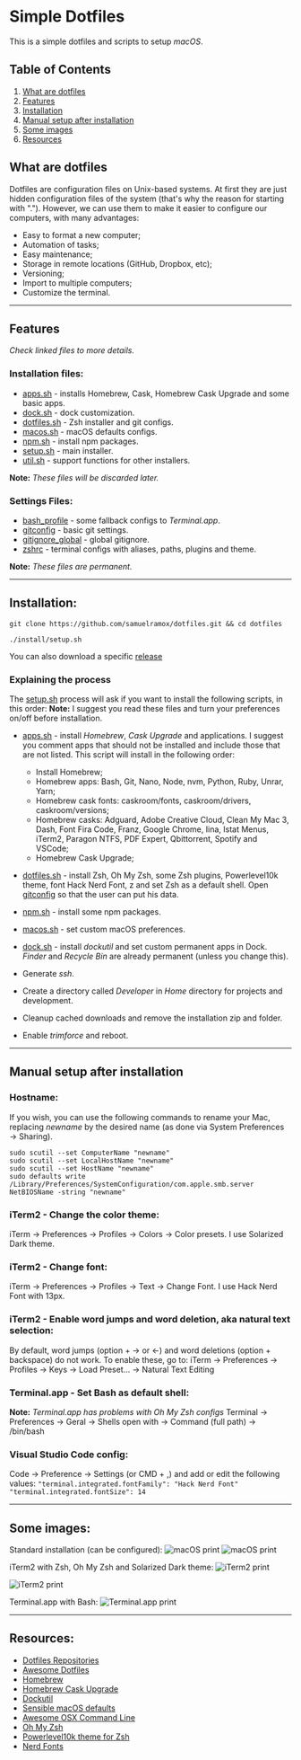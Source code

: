 # Simple Dotfiles

This is a simple dotfiles and scripts to setup _macOS_.

## Table of Contents

1. [What are dotfiles](#what-are-dotfiles)
1. [Features](#features)
1. [Installation](#installation)
1. [Manual setup after installation](#manual-setup-after-installation)
1. [Some images](#some-images)
1. [Resources](#resources)

## What are dotfiles

Dotfiles are configuration files on Unix-based systems. At first they are just hidden configuration files of the system (that's why the reason for starting with "."). However, we can use them to make it easier to configure our computers, with many advantages:

- Easy to format a new computer;
- Automation of tasks;
- Easy maintenance;
- Storage in remote locations (GitHub, Dropbox, etc);
- Versioning;
- Import to multiple computers;
- Customize the terminal.

---

## Features

_Check linked files to more details._

### Installation files:

- [apps.sh](install/apps.sh) - installs Homebrew, Cask, Homebrew Cask Upgrade and some basic apps.
- [dock.sh](install/dock.sh) - dock customization.
- [dotfiles.sh](install/dock.sh) - Zsh installer and git configs.
- [macos.sh](install/macos.sh) - macOS defaults configs.
- [npm.sh](install/npm.sh) - install npm packages.
- [setup.sh](install/setup.sh) - main installer.
- [util.sh](install/util.sh) - support functions for other installers.

**Note:** _These files will be discarded later._

### Settings Files:

- [bash_profile](.bash_profile) - some fallback configs to _Terminal.app_.
- [gitconfig](.gitconfig) - basic git settings.
- [gitignore_global](.gitignore_global) - global gitignore.
- [zshrc](.zshrc) - terminal configs with aliases, paths, plugins and theme.

**Note:** _These files are permanent._

---

## Installation:

```
git clone https://github.com/samuelramox/dotfiles.git && cd dotfiles

./install/setup.sh
```

You can also download a specific [release](https://github.com/samuelramox/dotfiles/releases)

### Explaining the process

The [setup.sh](install/setup.sh) process will ask if you want to install the following scripts, in this order:
**Note:** I suggest you read these files and turn your preferences on/off before installation.

- [apps.sh](install/apps.sh) - install _Homebrew_, _Cask Upgrade_ and applications.
  I suggest you comment apps that should not be installed and include those that are not listed. This script will install in the following order:

  - Install Homebrew;
  - Homebrew apps: Bash, Git, Nano, Node, nvm, Python, Ruby, Unrar, Yarn;
  - Homebrew cask fonts: caskroom/fonts, caskroom/drivers, caskroom/versions;
  - Homebrew casks: Adguard, Adobe Creative Cloud, Clean My Mac 3, Dash, Font Fira Code, Franz, Google Chrome, Iina, Istat Menus, iTerm2, Paragon NTFS, PDF Expert, Qbittorrent, Spotify and VSCode;
  - Homebrew Cask Upgrade;

- [dotfiles.sh](install/dotfiles.sh) - install Zsh, Oh My Zsh, some Zsh plugins, Powerlevel10k theme, font Hack Nerd Font, z and set Zsh as a default shell. Open [gitconfig](.gitconfig) so that the user can put his data.
- [npm.sh](install/npm.sh) - install some npm packages.
- [macos.sh](install/macos.sh) - set custom macOS preferences.
- [dock.sh](install/dock.sh) - install _dockutil_ and set custom permanent apps in Dock. _Finder_ and _Recycle Bin_ are already permanent (unless you change this).
- Generate _ssh_.
- Create a directory called _Developer_ in _Home_ directory for projects and development.
- Cleanup cached downloads and remove the installation zip and folder.
- Enable _trimforce_ and reboot.

---

## Manual setup after installation

### Hostname:

If you wish, you can use the following commands to rename your Mac, replacing _newname_ by the desired name (as done via System Preferences → Sharing).

```
sudo scutil --set ComputerName "newname"
sudo scutil --set LocalHostName "newname"
sudo scutil --set HostName "newname"
sudo defaults write /Library/Preferences/SystemConfiguration/com.apple.smb.server NetBIOSName -string "newname"
```

### iTerm2 - Change the color theme:

iTerm → Preferences → Profiles → Colors → Color presets. I use Solarized Dark theme.

### iTerm2 - Change font:

iTerm → Preferences → Profiles → Text → Change Font. I use Hack Nerd Font with 13px.

### iTerm2 - Enable word jumps and word deletion, aka natural text selection:

By default, word jumps (option + → or ←) and word deletions (option + backspace) do not work. To enable these, go to: iTerm → Preferences → Profiles → Keys → Load Preset... → Natural Text Editing

### Terminal.app - Set Bash as default shell:

**Note:** _Terminal.app has problems with Oh My Zsh configs_
Terminal → Preferences → Geral → Shells open with → Command (full path) → /bin/bash

### Visual Studio Code config:

Code → Preference → Settings (or CMD + ,) and add or edit the following values:
`"terminal.integrated.fontFamily": "Hack Nerd Font"`
`"terminal.integrated.fontSize": 14`

---

## Some images:

Standard installation (can be configured):
![macOS print](./images/macOS_01.png)
![macOS print](./images/macOS_02.png)

iTerm2 with Zsh, Oh My Zsh and Solarized Dark theme:
![iTerm2 print](./images/iTerm2_01.png)

![iTerm2 print](./images/iTerm2_02.png)

Terminal.app with Bash:
![Terminal.app print](./images/Terminal_01.png)

---

## Resources:

- [Dotfiles Repositories](https://dotfiles.github.io/)
- [Awesome Dotfiles](https://github.com/webpro/awesome-dotfiles)
- [Homebrew](https://brew.sh/)
- [Homebrew Cask Upgrade](https://github.com/buo/homebrew-cask-upgrade)
- [Dockutil](https://github.com/kcrawford/dockutil)
- [Sensible macOS defaults](https://github.com/mathiasbynens/dotfiles/blob/master/.macos)
- [Awesome OSX Command Line](https://github.com/herrbischoff/awesome-osx-command-line)
- [Oh My Zsh](https://github.com/robbyrussell/oh-my-zsh)
- [Powerlevel10k theme for Zsh](https://github.com/romkatv/powerlevel10k)
- [Nerd Fonts](https://nerdfonts.com/)
